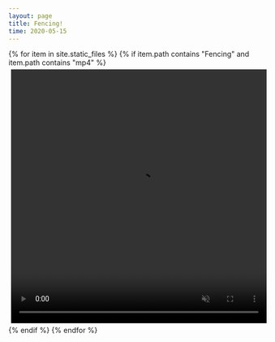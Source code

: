 ```yaml
---
layout: page
title: Fencing!
time: 2020-05-15
---
```


<style>
.column {
  float: left;
  width: 100%;
  padding: 5px;
}

.row::after {
  content: "";
  clear: both;
  display: table;
  width: 200%;
}
</style>

<div class="row">
{% for item in site.static_files %}
{% if item.path contains "Fencing" and item.path contains "mp4" %}
  <div class="column">
      <video width="100%" height="500" controls loop autoplay muted>
      <source src="{{site.baseurl}}/{{item.path}}" type="video/mp4">
  </div>

{% endif %}
{% endfor %}
</div>

